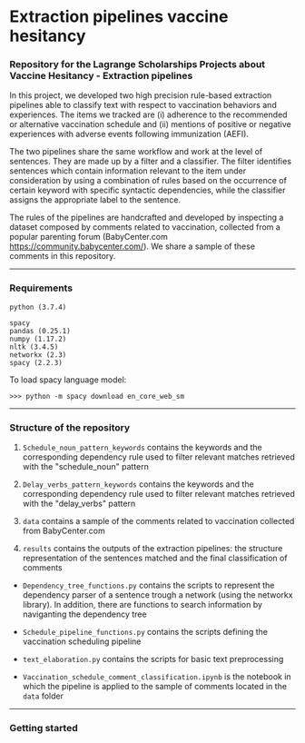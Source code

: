 # Extraction pipelines vaccine hesitancy
### Repository for the Lagrange Scholarships Projects about Vaccine Hesitancy - Extraction pipelines  

In this project, we developed two high precision rule-based extraction pipelines able to classify text with respect to vaccination behaviors and experiences. The items we tracked are (i) adherence to the recommended or alternative vaccination schedule and (ii) mentions of positive or negative experiences with adverse events following immunization (AEFI).  

The two pipelines share the same workflow and work at the level of sentences. They are made up by a filter and a classifier. The filter identifies sentences which contain information relevant to the item under consideration by using a combination of rules based on the occurrence of certain keyword with specific syntactic dependencies, while the classifier assigns the appropriate label to the sentence. 

The rules of the pipelines are handcrafted and developed by inspecting a dataset composed by comments related to vaccination, collected from a popular parenting forum (BabyCenter.com https://community.babycenter.com/). We share a sample of these comments in this repository.

__________________________
### Requirements

```
python (3.7.4)

spacy
pandas (0.25.1)
numpy (1.17.2)
nltk (3.4.5)
networkx (2.3)
spacy (2.2.3)
```

To load spacy language model:
```
>>> python -m spacy download en_core_web_sm
```
__________________________

### Structure of the repository

1. ```Schedule_noun_pattern_keywords``` contains the keywords and the corresponding dependency rule used to filter relevant matches retrieved with the "schedule_noun" pattern

2. ```Delay_verbs_pattern_keywords``` contains the keywords and the corresponding dependency rule used to filter relevant matches retrieved with the "delay_verbs" pattern

3. ```data``` contains a sample of the comments related to vaccination collected from BabyCenter.com

4. ```results``` contains the outputs of the extraction pipelines: the structure representation of the sentences matched and the final classification of comments

* ```Dependency_tree_functions.py``` contains the scripts to represent the dependency parser of a sentence trough a network (using the networkx library). In addition, there are functions to search information by naviganting the dependency tree

* ```Schedule_pipeline_functions.py``` contains the scripts defining the vaccination scheduling pipeline

* ```text_elaboration.py``` contains the scripts for basic text preprocessing 

* ```Vaccination_schedule_comment_classification.ipynb``` is the notebook in which the pipeline is applied to the sample of comments located in the ```data``` folder



__________________________

### Getting started
